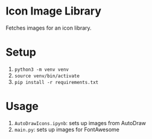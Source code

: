 # Icon Image Library

Fetches images for an icon library.

# Setup
1. `python3 -m venv venv`
2. `source venv/bin/activate`
3. `pip install -r requirements.txt`

# Usage
1. `AutoDrawIcons.ipynb`: sets up images from AutoDraw
2. `main.py`: sets up images for FontAwesome